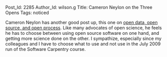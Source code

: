 Post_Id: 2285
Author_Id: wilson.g
Title: Cameron Neylon on the Three Opens
Tags: noticed

<p>Cameron Neylon has another good post up, this one on <a href="http://blog.openwetware.org/scienceintheopen/2009/04/02/open-data-open-source-open-process-open-research/">open data, open source, and open process</a>. Like many advocates of open science, he feels he has to choose between using open source software on one hand, and getting more science done on the other.  I sympathize, especially since my colleagues and I have to choose what to use and not use in the July 2009 run of the Software Carpentry course.</p>
